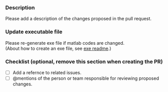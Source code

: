 ### Description
Please add a description of the changes proposed in the pull request.

### Update executable file
Please re-generate exe file if matlab codes are changed. <br>
(About how to create an exe file, see [exe readme](https://github.com/EcoExtreML/STEMMUS_SCOPE/blob/main/exe/README.md).)

### Checklist (optional, remove this section when creating the PR)
- [ ] Add a refernce to related issues.
- [ ] @mentions of the person or team responsible for reviewing proposed changes.
